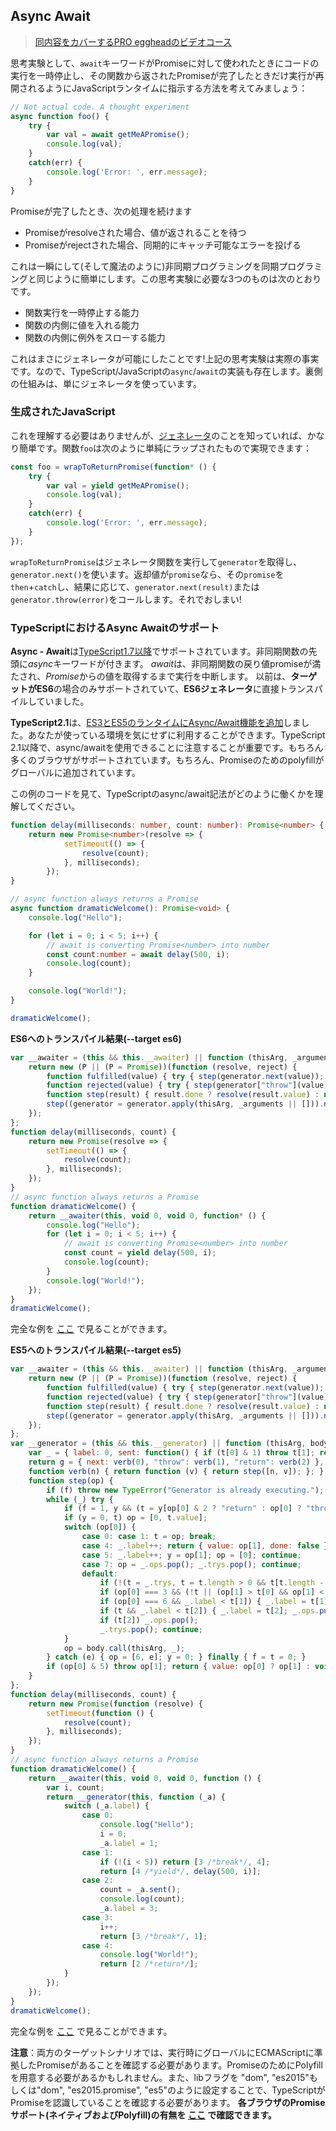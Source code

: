 ## Async Await

> [同内容をカバーするPRO eggheadのビデオコース](https://egghead.io/courses/async-await-using-typescript)

思考実験として、`await`キーワードがPromiseに対して使われたときにコードの実行を一時停止し、その関数から返されたPromiseが完了したときだけ実行が再開されるようにJavaScriptランタイムに指示する方法を考えてみましょう：

```ts
// Not actual code. A thought experiment
async function foo() {
    try {
        var val = await getMeAPromise();
        console.log(val);
    }
    catch(err) {
        console.log('Error: ', err.message);
    }
}
```

Promiseが完了したとき、次の処理を続けます
* Promiseがresolveされた場合、値が返されることを待つ
* Promiseがrejectされた場合、同期的にキャッチ可能なエラーを投げる


これは一瞬にして(そして魔法のように)非同期プログラミングを同期プログラミングと同じように簡単にします。この思考実験に必要な3つのものは次のとおりです。

* 関数実行を一時停止する能力
* 関数の内側に値を入れる能力
* 関数の内側に例外をスローする能力

これはまさにジェネレータが可能にしたことです!上記の思考実験は実際の事実です。なので、TypeScript/JavaScriptの`async`/`await`の実装も存在します。裏側の仕組みは、単にジェネレータを使っています。

### 生成されたJavaScript

これを理解する必要はありませんが、[ジェネレータ](./generators.md)のことを知っていれば、かなり簡単です。関数`foo`は次のように単純にラップされたもので実現できます：

```ts
const foo = wrapToReturnPromise(function* () {
    try {
        var val = yield getMeAPromise();
        console.log(val);
    }
    catch(err) {
        console.log('Error: ', err.message);
    }
});
```

`wrapToReturnPromise`はジェネレータ関数を実行して`generator`を取得し、`generator.next()`を使います。返却値が`promise`なら、その`promise`を`then`+`catch`し、結果に応じて、`generator.next(result)`または `generator.throw(error)`をコールします。それでおしまい!



### TypeScriptにおけるAsync Awaitのサポート
**Async - Await**は[TypeScript1.7以降](https://www.typescriptlang.org/docs/handbook/release-notes/typescript-1-7.html)でサポートされています。非同期関数の先頭に*async*キーワードが付きます。 *await*は、非同期関数の戻り値promiseが満たされ、*Promise*からの値を取得するまで実行を中断します。
以前は、**ターゲットがES6**の場合のみサポートされていて、**ES6ジェネレータ**に直接トランスパイルしていました。

**TypeScript2.1**は、[ES3とES5のランタイムにAsync/Await機能を追加](https://www.typescriptlang.org/docs/handbook/release-notes/typescript-2-1.html)しました。あなたが使っている環境を気にせずに利用することができます。TypeScript 2.1以降で、async/awaitを使用できることに注意することが重要です。もちろん多くのブラウザがサポートされています。もちろん、Promiseのためのpolyfillがグローバルに追加されています。

この例のコードを見て、TypeScriptのasync/await記法がどのように働くかを理解してください。
```ts
function delay(milliseconds: number, count: number): Promise<number> {
    return new Promise<number>(resolve => {
            setTimeout(() => {
                resolve(count);
            }, milliseconds);
        });
}

// async function always returns a Promise
async function dramaticWelcome(): Promise<void> {
    console.log("Hello");

    for (let i = 0; i < 5; i++) {
        // await is converting Promise<number> into number
        const count:number = await delay(500, i);
        console.log(count);
    }

    console.log("World!");
}

dramaticWelcome();
```

**ES6へのトランスパイル結果(--target es6)**
```js
var __awaiter = (this && this.__awaiter) || function (thisArg, _arguments, P, generator) {
    return new (P || (P = Promise))(function (resolve, reject) {
        function fulfilled(value) { try { step(generator.next(value)); } catch (e) { reject(e); } }
        function rejected(value) { try { step(generator["throw"](value)); } catch (e) { reject(e); } }
        function step(result) { result.done ? resolve(result.value) : new P(function (resolve) { resolve(result.value); }).then(fulfilled, rejected); }
        step((generator = generator.apply(thisArg, _arguments || [])).next());
    });
};
function delay(milliseconds, count) {
    return new Promise(resolve => {
        setTimeout(() => {
            resolve(count);
        }, milliseconds);
    });
}
// async function always returns a Promise
function dramaticWelcome() {
    return __awaiter(this, void 0, void 0, function* () {
        console.log("Hello");
        for (let i = 0; i < 5; i++) {
            // await is converting Promise<number> into number
            const count = yield delay(500, i);
            console.log(count);
        }
        console.log("World!");
    });
}
dramaticWelcome();
```
完全な例を [ここ][asyncawaites6code] で見ることができます。


**ES5へのトランスパイル結果(--target es5)**
```js
var __awaiter = (this && this.__awaiter) || function (thisArg, _arguments, P, generator) {
    return new (P || (P = Promise))(function (resolve, reject) {
        function fulfilled(value) { try { step(generator.next(value)); } catch (e) { reject(e); } }
        function rejected(value) { try { step(generator["throw"](value)); } catch (e) { reject(e); } }
        function step(result) { result.done ? resolve(result.value) : new P(function (resolve) { resolve(result.value); }).then(fulfilled, rejected); }
        step((generator = generator.apply(thisArg, _arguments || [])).next());
    });
};
var __generator = (this && this.__generator) || function (thisArg, body) {
    var _ = { label: 0, sent: function() { if (t[0] & 1) throw t[1]; return t[1]; }, trys: [], ops: [] }, f, y, t, g;
    return g = { next: verb(0), "throw": verb(1), "return": verb(2) }, typeof Symbol === "function" && (g[Symbol.iterator] = function() { return this; }), g;
    function verb(n) { return function (v) { return step([n, v]); }; }
    function step(op) {
        if (f) throw new TypeError("Generator is already executing.");
        while (_) try {
            if (f = 1, y && (t = y[op[0] & 2 ? "return" : op[0] ? "throw" : "next"]) && !(t = t.call(y, op[1])).done) return t;
            if (y = 0, t) op = [0, t.value];
            switch (op[0]) {
                case 0: case 1: t = op; break;
                case 4: _.label++; return { value: op[1], done: false };
                case 5: _.label++; y = op[1]; op = [0]; continue;
                case 7: op = _.ops.pop(); _.trys.pop(); continue;
                default:
                    if (!(t = _.trys, t = t.length > 0 && t[t.length - 1]) && (op[0] === 6 || op[0] === 2)) { _ = 0; continue; }
                    if (op[0] === 3 && (!t || (op[1] > t[0] && op[1] < t[3]))) { _.label = op[1]; break; }
                    if (op[0] === 6 && _.label < t[1]) { _.label = t[1]; t = op; break; }
                    if (t && _.label < t[2]) { _.label = t[2]; _.ops.push(op); break; }
                    if (t[2]) _.ops.pop();
                    _.trys.pop(); continue;
            }
            op = body.call(thisArg, _);
        } catch (e) { op = [6, e]; y = 0; } finally { f = t = 0; }
        if (op[0] & 5) throw op[1]; return { value: op[0] ? op[1] : void 0, done: true };
    }
};
function delay(milliseconds, count) {
    return new Promise(function (resolve) {
        setTimeout(function () {
            resolve(count);
        }, milliseconds);
    });
}
// async function always returns a Promise
function dramaticWelcome() {
    return __awaiter(this, void 0, void 0, function () {
        var i, count;
        return __generator(this, function (_a) {
            switch (_a.label) {
                case 0:
                    console.log("Hello");
                    i = 0;
                    _a.label = 1;
                case 1:
                    if (!(i < 5)) return [3 /*break*/, 4];
                    return [4 /*yield*/, delay(500, i)];
                case 2:
                    count = _a.sent();
                    console.log(count);
                    _a.label = 3;
                case 3:
                    i++;
                    return [3 /*break*/, 1];
                case 4:
                    console.log("World!");
                    return [2 /*return*/];
            }
        });
    });
}
dramaticWelcome();
```
完全な例を [ここ][asyncawaites5code] で見ることができます。


**注意**：両方のターゲットシナリオでは、実行時にグローバルにECMAScriptに準拠したPromiseがあることを確認する必要があります。PromiseのためにPolyfillを用意する必要があるかもしれません。また、libフラグを "dom", "es2015"もしくは"dom", "es2015.promise", "es5"のように設定することで、TypeScriptがPromiseを認識していることを確認する必要があります。
**各ブラウザのPromiseサポート(ネイティブおよびPolyfill)の有無を [ここ](https://kangax.github.io/compat-table/es6/#test-Promise) で確認できます。**

[ジェネレータ]:./generators.md
[asyncawaites5code]:https://cdn.rawgit.com/basarat/typescript-book/705e4496/code/async-await/es5/asyncAwaitES5.js
[asyncawaites6code]:https://cdn.rawgit.com/basarat/typescript-book/705e4496/code/async-await/es6/asyncAwaitES6.js
